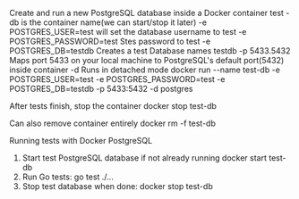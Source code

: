 Create and run a new PostgreSQL database inside a Docker container
test -db is the container name(we can start/stop it later)
-e POSTGRES_USER=test will set the database username to test
-e POSTGRES_PASSWORD=test Stes password to test
-e POSTGRES_DB=testdb Creates a test Database names testdb
-p 5433.5432 Maps port 5433 on your local machine to PostgreSQL's default port(5432) inside container
-d Runs in detached mode
docker run --name test-db -e POSTGRES_USER=test -e POSTGRES_PASSWORD=test -e POSTGRES_DB=testdb -p 5433:5432 -d postgres

After tests finish, stop the container
docker stop test-db

Can also remove container entirely
docker rm -f test-db

Running tests with Docker PostgreSQL
1. Start test PostgreSQL database if not already running
   docker start test-db
2. Run Go tests:
   go test ./...
3. Stop test database when done:
   docker stop test-db